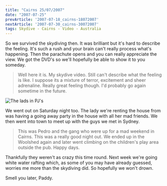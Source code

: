 ```yaml
---
title: "Cairns 25/07/2007"
date: "2007-07-25"
prevArticle: '2007-07-18_cairns-18072007'
nextArticle: '2007-07-30_cairns-30072007'
tags: Skydive - Cairns - Video - Australia
---
```

So we survived the skydiving then. It was brilliant but it's hard to describe the feeling. It's such a rush and your brain can't really process what's happening. Then the parachute opens and you can really appreciate the view. We got the DVD's so we'll hopefully be able to show it to you someday.



> Well here it is. My skydive video. Still can't describe what the feeling is like. I suppose its a mixture of terror, excitement and sheer adrenaline. Really great feeling though. I'd probably go again sometime in the future.

![The lads in PJ's](/images/gold.jpg "The lads in PJ's")

We went out on Saturday night too. The lady we're renting the house from was having a going away party in the house with all her mad friends. We then went into town to meet up with the guys we met in Sydney.

> This was Pedro and the gang who were up for a mad weekend in Cairns. This was a really good night out. We ended up in the Woolshed again and later went climbing on the children's play area outside the pub. Happy days.

Thankfully they weren't as crazy this time round. Next week we're going white water rafting which, as some of you may have already guessed, worries me more than the skydiving did. So hopefully we won't drown.

Smell you later,
Paddy.